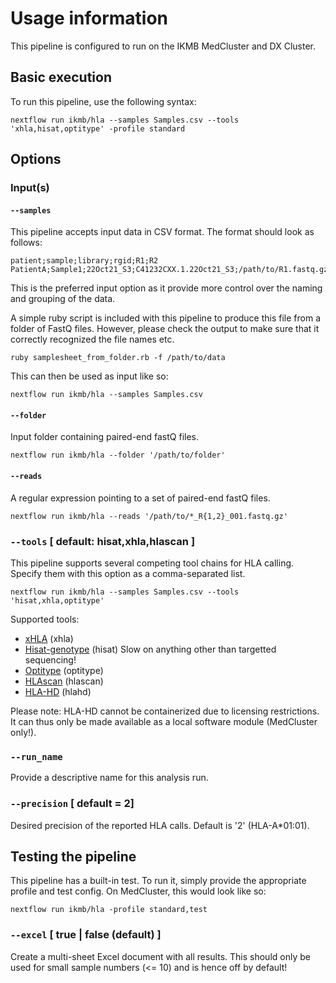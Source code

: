 # Usage information

This pipeline is configured to run on the IKMB MedCluster and DX Cluster. 

## Basic execution

To run this pipeline, use the following syntax:

```
nextflow run ikmb/hla --samples Samples.csv --tools 'xhla,hisat,optitype' -profile standard
```

## Options

### Input(s)

#### `--samples`

This pipeline accepts input data in CSV format. The format should look as follows:

```
patient;sample;library;rgid;R1;R2
PatientA;Sample1;22Oct21_S3;C41232CXX.1.22Oct21_S3;/path/to/R1.fastq.gz;/path/to/R2.fastq.gz
```

This is the preferred input option as it provide more control over the naming and grouping of the data. 

A simple ruby script is included with this pipeline to produce this file from a folder of FastQ files. However, please check 
the output to make sure that it correctly recognized the file names etc.

```
ruby samplesheet_from_folder.rb -f /path/to/data
```

This can then be used as input like so:

```
nextflow run ikmb/hla --samples Samples.csv
```

#### `--folder`

Input folder containing paired-end fastQ files.

```
nextflow run ikmb/hla --folder '/path/to/folder'
```

#### `--reads`

A regular expression pointing to a set of paired-end fastQ files. 

```
nextflow run ikmb/hla --reads '/path/to/*_R{1,2}_001.fastq.gz'
```

### `--tools` [ default: hisat,xhla,hlascan ]

This pipeline supports several competing tool chains for HLA calling. Specify them with this option as a comma-separated list. 

```
nextflow run ikmb/hla --samples Samples.csv --tools 'hisat,xhla,optitype' 
```

Supported tools:

* [xHLA](https://github.com/humanlongevity/HLA) (xhla)
* [Hisat-genotype](https://daehwankimlab.github.io/hisat-genotype/) (hisat)   Slow on anything other than targetted sequencing!
* [Optitype](https://github.com/FRED-2/OptiType) (optitype)
* [HLAscan](https://github.com/SyntekabioTools/HLAscan) (hlascan)
* [HLA-HD](https://www.genome.med.kyoto-u.ac.jp/HLA-HD/) (hlahd)

Please note: HLA-HD cannot be containerized due to licensing restrictions. It can thus only be made available as a local software module (MedCluster only!).

### `--run_name`

Provide a descriptive name for this analysis run. 

### `--precision` [ default = 2]

Desired precision of the reported HLA calls. Default is '2' (HLA-A*01:01).

## Testing the pipeline

This pipeline has a built-in test. To run it, simply provide the appropriate profile and test config. On MedCluster, this would look like so:

```
nextflow run ikmb/hla -profile standard,test
```

### `--excel` [ true | false (default) ]

Create a multi-sheet Excel document with all results. This should only be used for small sample numbers (<= 10) and is hence off by default!
